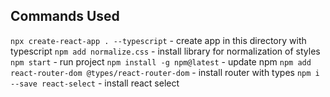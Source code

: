 ## Commands Used
`npx сreate-react-app . --typescript` - create app in this directory with typescript
`npm add normalize.css` - install library for normalization of styles
`npm start` - run project
`npm install -g npm@latest` - update npm 
`npm add react-router-dom @types/react-router-dom` - install router with types
`npm i --save react-select` - install react select